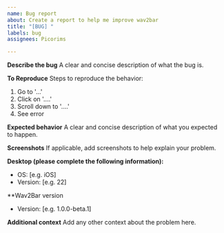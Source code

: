 ```yaml
---
name: Bug report
about: Create a report to help me improve wav2bar
title: "[BUG] "
labels: bug
assignees: Picorims

---
```


**Describe the bug**
A clear and concise description of what the bug is.

**To Reproduce**
Steps to reproduce the behavior:
1. Go to '...'
2. Click on '....'
3. Scroll down to '....'
4. See error

**Expected behavior**
A clear and concise description of what you expected to happen.

**Screenshots**
If applicable, add screenshots to help explain your problem.

**Desktop (please complete the following information):**
 - OS: [e.g. iOS]
 - Version: [e.g. 22]

**Wav2Bar version
- Version: [e.g. 1.0.0-beta.1]

**Additional context**
Add any other context about the problem here.
